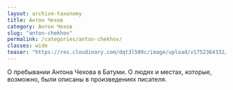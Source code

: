 ```yaml
---
layout: archive-taxonomy
title: Антон Чехов
category: Антон Чехов
slug: "anton-chekhov"
permalink: /categories/anton-chekhov/
classes: wide
teaser: "https://res.cloudinary.com/dqt3l509c/image/upload/v1752364332/anton-pavlovich-chehov_u1itqp.webp"
---
```


О пребывании Антона Чехова в Батуми. О людях и местах, которые, возможно, были описаны в произведениях писателя.
